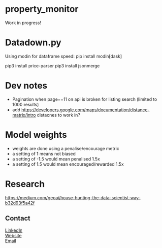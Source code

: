 # property_monitor

Work in progress!

# Datadown.py
Using modin for dataframe speed: pip install modin[dask]


pip3 install price-parser
pip3 install jsonmerge


# Dev notes
- Pagination when page==11 on api is broken for listing search (limited to 1000 results)
- add https://developers.google.com/maps/documentation/distance-matrix/intro distacnes to work in?

# Model weights
- weights are done using a penalise/encourage metric
- a setting of 1 means not biased
- a setting of -1.5 would mean penalised 1.5x 
- a setting of 1.5 would mean encouraged/rewarded 1.5x

# Research
https://medium.com/geoai/house-hunting-the-data-scientist-way-b32d93f5a42f

## Contact
[LinkedIn](https://www.linkedin.com/in/ai-specialist-data-science/) <br />
[Website](www.jmannings.io) <br />
[Email](mailto:jerry.mannings@gmail.com) <br />
